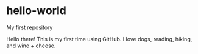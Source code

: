 # hello-world
My first repository 

Hello there! This is my first time using GitHub. I love dogs, reading, hiking, and wine + cheese. 
